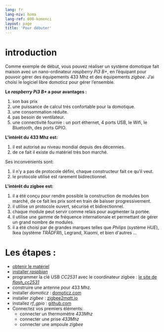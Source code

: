 ```yaml
---
lang: fr
lang-niv: homa
lang-ref: 000-komenci
layout: page
title: 'Pour débuter'
---
```


# introduction
Comme exemple de début, vous pouvez réaliser un système domotique fait maison avec un nano-ordinateur _raspberry Pi3 B+_, en l’équipant pour pouvoir gérer des équipements 433 Mhz et des équipements _zigbee_. J’ai choisi le logiciel libre domoticz pour gérer l’ensemble.

**Le _raspberry Pi3 B+_ a pour avantages :**

 1. son bas prix
 2. une puissance de calcul trés confortable pour la domotique.
 3. une consommation réduite.
 4. pas besoin de ventilateur.
 5. une connectivité fournie : un port éthernet, 4 ports USB, le Wifi, le Bluetooth, des ports GPIO.


**L'intérêt du 433 Mhz est:**

 1. il est autorisé au niveau mondial depuis des décennies.
 2. de ce fait il existe du matériel très bon marché.

 
Ses inconvénients sont:

 1. il n’y a pas de protocole défini, chaque constructeur fait ce qu’il veut.
 2. le protocole utilisé est rarement bidirectionnel.


**L'intérêt du zigbee est:**

 1. il a été conçu pour rendre possible la construction de modules bon marché, de ce fait les prix sont en train de baisser progressivement.
 1. il utilise un protocole ouvert, sécurisé et bidirectionnel.
 1. chaque module peut servir comme relais pour augmenter la portée.
 1. il utilise une gamme de fréquence internationale et permettant de gérer un grand nombre de modules.
 1. il a été choisi par de grandes marques telles que _Philips_ (système _HUE_), Ikea (système _TRÅDFRI_), Legrand, Xiaomi, et bien d'autres ...


# Les étapes :

* [obtenir le matériel](_posts/2020-08-31-aparataro.md)
* [installer _raspbian_](_posts/2020-12-22-instali_raspbian.md)
* programmer la clé USB _CC2531_  avec le coordinateur zigbee : [ le site de _flash_cc2531_](https://jmichault.github.io/flash_cc2531-dok/)
* construire une antenne pour 433 Mhz.
* installer _domoticz_ : [domoticz.com](https://www.domoticz.com/wiki/Raspberry_Pi)
* installer _zigbee_ : [zigbee2mqtt.io](https://www.zigbee2mqtt.io/getting_started/running_zigbee2mqtt.html)
* installez _rf_gpio_ : [github.com](https://github.com/jmichault/rf_gpio/blob/master/LeguMin.md)
* Connectez vos premiers éléments:  
  * connecter un thermomètre _433Mhz_
  * connecter une prise _433Mhz_
  * connecter une ampoule _zigbee_

